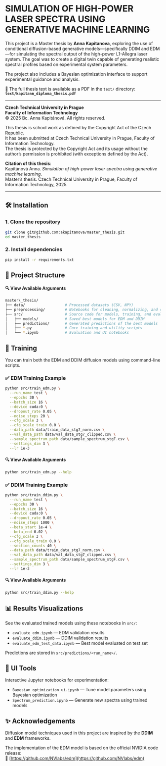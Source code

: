 # SIMULATION OF HIGH-POWER LASER SPECTRA USING GENERATIVE MACHINE LEARNING

This project is a Master thesis by **Anna Kapitanova**, exploring the use of conditional diffusion-based generative models—specifically DDIM and EDM—for simulating the spectral output of the high-power L1-Allegra laser system. The goal was to create a digital twin capable of generating realistic spectral profiles based on experimental system parameters.

The project also includes a Bayesian optimization interface to support experimental guidance and analysis.

📄 The full thesis text is available as a PDF in the `text/` directory:  
**`text/kapitann_diploma_thesis.pdf`**

---

**Czech Technical University in Prague**  
**Faculty of Information Technology**  
© 2025 Bc. Anna Kapitánová. All rights reserved.

This thesis is school work as defined by the Copyright Act of the Czech Republic.  
It has been submitted at Czech Technical University in Prague, Faculty of Information Technology.  
The thesis is protected by the Copyright Act and its usage without the author’s permission is prohibited (with exceptions defined by the Act).

**Citation of this thesis**:  
Kapitánová Anna. *Simulation of high-power laser spectra using generative machine learning*.  
Master’s thesis. Czech Technical University in Prague, Faculty of Information Technology, 2025.

---

## 🛠️ Installation

### 1. Clone the repository

```bash
git clone git@github.com:akapitanova/master_thesis.git
cd master_thesis
```

### 2. Install dependencies

```bash
pip install -r requirements.txt
```

## 📁 Project Structure

#### 🔍 View Available Arguments

```bash
master\_thesis/
├── data/                  # Processed datasets (CSV, NPY)
├── preprocessing/         # Notebooks for cleaning, normalizing, and splitting data
├── src/                   # Source code for models, training, and evaluation
│   ├── models/            # Saved best models for EDM and DDIM
│   ├── predictions/       # Generated predictions of the best models
│   ├── *.py               # Core training and utility scripts
│   └── *.ipynb            # Evaluation and UI notebooks
```

## 🚀 Training

You can train both the EDM and DDIM diffusion models using command-line scripts.

### ✅ EDM Training Example

```bash
python src/train_edm.py \
  --run_name test \
  --epochs 30 \
  --batch_size 16 \
  --device cuda:0 \
  --dropout_rate 0.05 \
  --noise_steps 20 \
  --cfg_scale 3 \
  --cfg_scale_train 0.0 \
  --data_path data/train_data_stg7_norm.csv \
  --val_data_path data/val_data_stg7_clipped.csv \
  --sample_spectrum_path data/sample_spectrum_stgF.csv \
  --settings_dim 3 \
  --lr 1e-3
```
#### 🔍 View Available Arguments
```bash
python src/train_edm.py --help
```


### ✅ DDIM Training Example

```bash
python src/train_ddim.py \
  --run_name test \
  --epochs 30 \
  --batch_size 16 \
  --device cuda:0 \
  --dropout_rate 0.05 \
  --noise_steps 1000 \
  --beta_start 1e-4 \
  --beta_end 0.02 \
  --cfg_scale 3 \
  --cfg_scale_train 0.0 \
  --section_counts 40 \
  --data_path data/train_data_stg7_norm.csv \
  --val_data_path data/val_data_stg7_clipped.csv \
  --sample_spectrum_path data/sample_spectrum_stgF.csv \
  --settings_dim 3 \
  --lr 1e-3
```

#### 🔍 View Available Arguments
```bash
python src/train_ddim.py --help
```

## 📊 Results Visualizations
See the evaluated trained models using these notebooks in `src/`:

- `evaluate_edm.ipynb` — EDM validation results  
- `evaluate_ddim.ipynb` — DDIM validation results  
- `evaluate_edm_test_data.ipynb` — Best model evaluated on test set  

Predictions are stored in `src/predictions/<run_name>/`.

## 👤 UI Tools

Interactive Jupyter notebooks for experimentation:

- `Bayesian_optimization_ui.ipynb` — Tune model parameters using Bayesian optimization  
- `Spectrum_prediction.ipynb` — Generate new spectra using trained models

## ✨ Acknowledgements

Diffusion model techniques used in this project are inspired by the **DDIM** and **EDM** frameworks.

The implementation of the EDM model is based on the official NVIDIA code release:  
🔗 [https://github.com/NVlabs/edm](https://github.com/NVlabs/edm)
